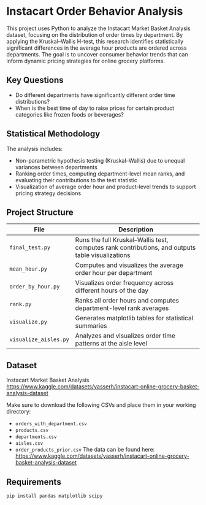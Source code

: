 # Instacart Order Behavior Analysis

This project uses Python to analyze the Instacart Market Basket Analysis dataset, focusing on the distribution of order times by department. By applying the Kruskal–Wallis H-test, this research identifies statistically significant differences in the average hour products are ordered across departments. The goal is to uncover consumer behavior trends that can inform dynamic pricing strategies for online grocery platforms.

## Key Questions

- Do different departments have significantly different order time distributions?
- When is the best time of day to raise prices for certain product categories like frozen foods or beverages?

## Statistical Methodology

The analysis includes:
- Non-parametric hypothesis testing (Kruskal–Wallis) due to unequal variances between departments
- Ranking order times, computing department-level mean ranks, and evaluating their contributions to the test statistic
- Visualization of average order hour and product-level trends to support pricing strategy decisions

## Project Structure

| File                  | Description                                                                 |
|-----------------------|-----------------------------------------------------------------------------|
| `final_test.py`       | Runs the full Kruskal–Wallis test, computes rank contributions, and outputs table visualizations |
| `mean_hour.py`        | Computes and visualizes the average order hour per department               |
| `order_by_hour.py`    | Visualizes order frequency across different hours of the day                |
| `rank.py`             | Ranks all order hours and computes department-level rank averages           |
| `visualize.py`        | Generates matplotlib tables for statistical summaries                       |
| `visualize_aisles.py` | Analyzes and visualizes order time patterns at the aisle level              |

## Dataset

Instacart Market Basket Analysis  
https://www.kaggle.com/datasets/yasserh/instacart-online-grocery-basket-analysis-dataset

Make sure to download the following CSVs and place them in your working directory:

- `orders_with_department.csv`
- `products.csv`
- `departments.csv`
- `aisles.csv`
- `order_products_prior.csv`
The data can be found here: https://www.kaggle.com/datasets/yasserh/instacart-online-grocery-basket-analysis-dataset
## Requirements

```bash
pip install pandas matplotlib scipy
